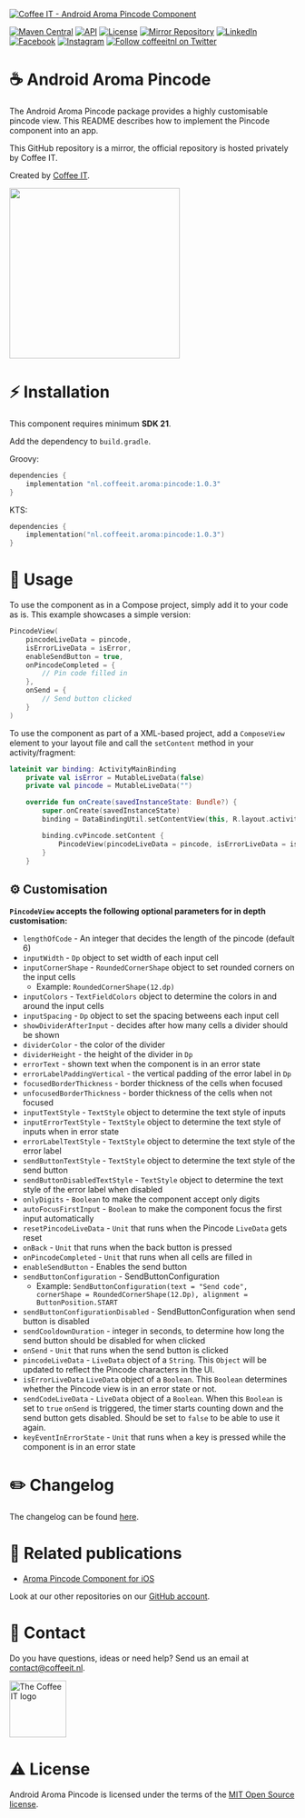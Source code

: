 [![Coffee IT - Android Aroma Pincode Component](https://coffeeit.nl/wp-content/uploads/2022/07/Aroma_Pincode_Android.png)](https://coffeeit.nl/)

[![Maven Central](https://maven-badges.herokuapp.com/maven-central/nl.coffeeit.aroma/pincode/badge.svg)](https://maven-badges.herokuapp.com/Maven-Central/nl.coffeeit.aroma/pincode) 
[![API](https://img.shields.io/badge/API-21%2B-brightgreen.svg?style=flat)](https://android-arsenal.com/api?level=21)
[![License](https://img.shields.io/badge/license-MIT-brightgreen.svg)](https://github.com/Coffee-IT-Development/Pincode-Android-Component/blob/main/LICENSE)
[![Mirror Repository](https://img.shields.io/badge/Mirror-Repository-9b34eb?style=flat-square)](https://github.com/Coffee-IT-Development/Pincode-Android-Component)
[![LinkedIn](https://img.shields.io/badge/LinkedIn-@CoffeeIT-blue.svg?style=flat-square)](https://linkedin.com/company/coffee-it)
[![Facebook](https://img.shields.io/badge/Facebook-CoffeeITNL-blue.svg?style=flat-square)](https://www.facebook.com/CoffeeITNL/)
[![Instagram](https://img.shields.io/badge/Instagram-CoffeeITNL-blue.svg?style=flat-square)](https://www.instagram.com/coffeeitnl/)
[![Follow coffeeitnl on Twitter](https://img.shields.io/twitter/follow/coffeeitnl.svg?style=flat-square&logo=twitter)](https://twitter.com/coffeeitnl)

# ☕️ Android Aroma Pincode

The Android Aroma Pincode package provides a highly customisable pincode view. This README describes 
how to implement the Pincode component into an app.

This GitHub repository is a mirror, the official repository is hosted privately by Coffee IT.

Created by [Coffee IT](https://coffeeit.nl/).

<img src="https://i.imgur.com/PZkGq79.gif" width="300">

# ⚡ Installation

This component requires minimum __SDK 21__.

Add the dependency to `build.gradle`.

Groovy:
```Groovy
dependencies {
    implementation "nl.coffeeit.aroma:pincode:1.0.3"
}
```

KTS:
```Kotlin
dependencies {
    implementation("nl.coffeeit.aroma:pincode:1.0.3")
}
```

# 📖 Usage

To use the component as in a Compose project, simply add it to your code as is. This example showcases a simple version:

```Kotlin
PincodeView(
    pincodeLiveData = pincode,
    isErrorLiveData = isError,
    enableSendButton = true,
    onPincodeCompleted = {
        // Pin code filled in
    },
    onSend = {
        // Send button clicked
    }
)
```

To use the component as part of a XML-based project, add a `ComposeView` element to your layout file and call the `setContent` method in your activity/fragment:

```Kotlin
lateinit var binding: ActivityMainBinding
    private val isError = MutableLiveData(false)
    private val pincode = MutableLiveData("")

    override fun onCreate(savedInstanceState: Bundle?) {
        super.onCreate(savedInstanceState)
        binding = DataBindingUtil.setContentView(this, R.layout.activity_main)

        binding.cvPincode.setContent {
            PincodeView(pincodeLiveData = pincode, isErrorLiveData = isError)
        }
    }
```

## ⚙️ Customisation

__`PincodeView` accepts the following optional parameters for in depth customisation:__

- `lengthOfCode` - An integer that decides the length of the pincode (default 6)
- `inputWidth` - `Dp` object to set width of each input cell
- `inputCornerShape` - `RoundedCornerShape` object to set rounded corners on the input cells
  - Example: `RoundedCornerShape(12.dp)`
- `inputColors` - `TextFieldColors` object to determine the colors in and around the input cells
- `inputSpacing` - `Dp` object to set the spacing betweens each input cell
- `showDividerAfterInput` - decides after how many cells a divider should be shown
- `dividerColor` - the color of the divider
- `dividerHeight` - the height of the divider in `Dp`
- `errorText` - shown text when the component is in an error state
- `errorLabelPaddingVertical` - the vertical padding of the error label in `Dp`
- `focusedBorderThickness` - border thickness of the cells when focused
- `unfocusedBorderThickness` - border thickness of the cells when not focused
- `inputTextStyle` - `TextStyle` object to determine the text style of inputs
- `inputErrorTextStyle` - `TextStyle` object to determine the text style of inputs when in error state
- `errorLabelTextStyle` - `TextStyle` object to determine the text style of the error label
- `sendButtonTextStyle` - `TextStyle` object to determine the text style of the send button
- `sendButtonDisabledTextStyle` - `TextStyle` object to determine the text style of the error label when disabled
- `onlyDigits` - `Boolean` to make the component accept only digits
- `autoFocusFirstInput` - `Boolean` to make the component focus the first input automatically
- `resetPincodeLiveData` - `Unit` that runs when the Pincode `LiveData` gets reset
- `onBack` - `Unit` that runs when the back button is pressed
- `onPincodeCompleted` - `Unit` that runs when all cells are filled in
- `enableSendButton` - Enables the send button
- `sendButtonConfiguration` - SendButtonConfiguration
  - Example: `SendButtonConfiguration(text = "Send code", cornerShape = RoundedCornerShape(12.Dp), alignment = ButtonPosition.START`
- `sendButtonConfigurationDisabled` - SendButtonConfiguration when  send button is disabled
- `sendCooldownDuration` - integer in seconds, to determine how long the send button should be disabled for when clicked
- `onSend` - `Unit` that runs when the send button is clicked
- `pincodeLiveData` - `LiveData` object of a `String`. This `Object` will be updated to reflect the Pincode characters in the UI.
- `isErrorLiveData` `LiveData` object of a `Boolean`. This `Boolean` determines whether the Pincode view is in an error state or not.
- `sendCodeLiveData` - `LiveData` object of a `Boolean`. When this `Boolean` is set to `true` `onSend` is triggered, 
the timer starts counting down and the send button gets disabled. Should be set to `false` to be able to use it again.
- `keyEventInErrorState` - `Unit` that runs when a key is pressed while the component is in an error state

# ✏️ Changelog

The changelog can be found [here](https://github.com/Coffee-IT-Development/Pincode-Android-Component/blob/main/CHANGELOG.md).

# 🔗 Related publications

- [Aroma Pincode Component for iOS](https://github.com/Coffee-IT-Development/Pincode-iOS-Component)

Look at our other repositories on our [GitHub account](https://github.com/orgs/Coffee-IT-Development/repositories).

# 📧 Contact

Do you have questions, ideas or need help? Send us an email at contact@coffeeit.nl.

<picture>
  <source media="(prefers-color-scheme: dark)" srcset="https://global-uploads.webflow.com/605a171ee93af49275331843/623b23cdea80a92703e61b42_Logo_black_1.svg" width="100">
  <source media="(prefers-color-scheme: light)" srcset="https://coffeeit.nl/wp-content/uploads/2016/09/logo_dark_small_new.png" width="100">
  <img alt="The Coffee IT logo" src="https://coffeeit.nl/wp-content/uploads/2016/09/logo_dark_small_new.png">
</picture>

# ⚠️ License

Android Aroma Pincode is licensed under the terms of the [MIT Open Source license](https://github.com/Coffee-IT-Development/Pincode-Android-Component/blob/main/LICENSE).